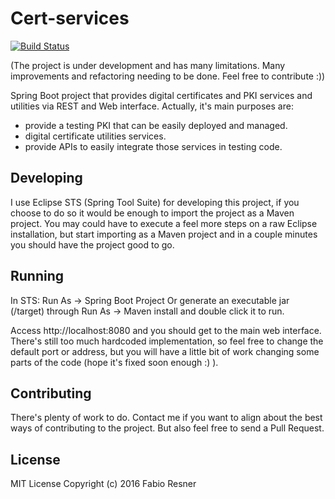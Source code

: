 # Cert-services

[![Build Status](https://travis-ci.org/fabiusks/cert-services.svg?branch=master)](https://travis-ci.org/fabiusks/cert-services)

(The project is under development and has many limitations. Many improvements and refactoring needing to be done. Feel free to contribute :))

Spring Boot project that provides digital certificates and PKI services and utilities via REST and Web interface.
Actually, it's main purposes are: 

- provide a testing PKI that can be easily deployed and managed.
- digital certificate utilities services.
- provide APIs to easily integrate those services in testing code.   

## Developing

I use Eclipse STS (Spring Tool Suite) for developing this project, if you choose to do so it would be enough to import the project as a Maven project. You may could have to execute a feel more steps on a raw Eclipse installation, but start importing as a Maven project and in a couple minutes you should have the project good to go.

## Running

In STS: Run As -> Spring Boot Project
Or generate an executable jar (/target) through Run As -> Maven install and double click it to run.

Access http://localhost:8080 and you should get to the main web interface. There's still too much hardcoded implementation, so feel free to change the default port or address, but you will have a little bit of work changing some parts of the code (hope it's fixed soon enough :) ).

## Contributing

There's plenty of work to do. Contact me if you want to align about the best ways of contributing to the project. But also feel free to send a Pull Request.

## License

MIT License
Copyright (c) 2016 Fabio Resner
